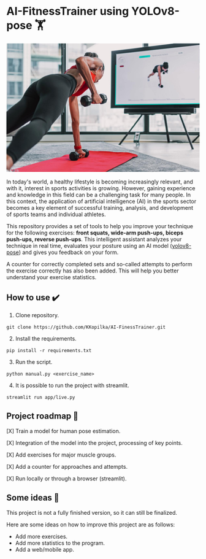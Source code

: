 # AI-FitnessTrainer using YOLOv8-pose 🏋️

<p align="center">
<img src="docs/ai-trainer.jpg"
    alt="ai_trainer"
    width=550 />
</p>

In today's world, a healthy lifestyle is becoming increasingly relevant, and with it, interest in sports activities is growing. However, gaining experience and knowledge in this field can be a challenging task for many people. In this context, the application of artificial intelligence (AI) in the sports sector becomes a key element of successful training, analysis, and development of sports teams and individual athletes.

This repository provides a set of tools to help you improve your technique for the following exercises: **front squats, wide-arm push-ups, biceps push-ups, reverse push-ups**. This intelligent assistant analyzes your technique in real time, evaluates your posture using an AI model ([yolov8-pose](https://docs.ultralytics.com/ru/tasks/pose/)) and gives you feedback on your form.

A counter for correctly completed sets and so-called attempts to perform the exercise correctly has also been added. This will help you better understand your exercise statistics.

## How to use ✔️
1. Clone repository.
```
git clone https://github.com/KKopilka/AI-FinessTrainer.git
```
2. Install the requirements.
```
pip install -r requirements.txt
```
3. Run the script.
```
python manual.py <exercise_name>
```
4. It is possible to run the project with streamlit.
```
streamlit run app/live.py
```

## Project roadmap 📝

[X] Train a model for human pose estimation.

[X] Integration of the model into the project, processing of key points.

[X] Add exercises for major muscle groups.

[X] Add a counter for approaches and attempts.

[X] Run locally or through a browser (streamlit).


## Some ideas 📝
This project is not a fully finished version, so it can still be finalized.

Here are some ideas on how to improve this project are as follows:
- Add more exercises.
- Add more statistics to the program.
- Add a web/mobile app.